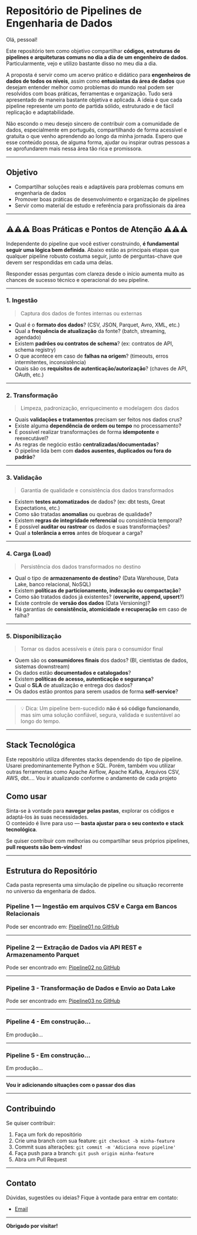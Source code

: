 # Repositório de Pipelines de Engenharia de Dados

Olá, pessoal!

Este repositório tem como objetivo compartilhar **códigos, estruturas de pipelines e arquiteturas comuns no dia a dia de um engenheiro de dados**. Particularmente, vejo e utilizo bastante disso no meu dia a dia.

A proposta é servir como um acervo prático e didático para **engenheiros de dados de todos os níveis**, assim como **entusiastas da área de dados** que desejam entender melhor como problemas do mundo real podem ser resolvidos com boas práticas, ferramentas e organização. Tudo será apresentado de maneira bastante objetiva e aplicada. A ideia é que cada pipeline represente um ponto de partida sólido, estruturado e de fácil replicação e adaptabilidade.

Não escondo o meu desejo sincero de contribuir com a comunidade de dados, especialmente em português, compartilhando de forma acessível e gratuita o que venho aprendendo ao longo da minha jornada. Espero que esse conteúdo possa, de alguma forma, ajudar ou inspirar outras pessoas a se aprofundarem mais nessa área tão rica e promissora.

---

## Objetivo

- Compartilhar soluções reais e adaptáveis para problemas comuns em engenharia de dados  
- Promover boas práticas de desenvolvimento e organização de pipelines  
- Servir como material de estudo e referência para profissionais da área  

---


## ⚠️⚠️⚠️ Boas Práticas e Pontos de Atenção ⚠️⚠️⚠️

Independente do pipeline que você estiver construindo, **é fundamental seguir uma lógica bem definida**. Abaixo estão as principais etapas que qualquer pipeline robusto costuma seguir, junto de perguntas-chave que devem ser respondidas em cada uma delas.

Responder essas perguntas com clareza desde o início aumenta muito as chances de sucesso técnico e operacional do seu pipeline.

---

### 1. Ingestão

> Captura dos dados de fontes internas ou externas

- Qual é o **formato dos dados**? (CSV, JSON, Parquet, Avro, XML, etc.)
- Qual a **frequência de atualização** da fonte? (batch, streaming, agendado)
- Existem **padrões ou contratos de schema**? (ex: contratos de API, schema registry)
- O que acontece em caso de **falhas na origem**? (timeouts, erros intermitentes, inconsistência)
- Quais são os **requisitos de autenticação/autorização**? (chaves de API, OAuth, etc.)

---

### 2. Transformação

> Limpeza, padronização, enriquecimento e modelagem dos dados

- Quais **validações e tratamentos** precisam ser feitos nos dados crus?
- Existe alguma **dependência de ordem ou tempo** no processamento?
- É possível realizar transformações de forma **idempotente** e reexecutável?
- As regras de negócio estão **centralizadas/documentadas**?
- O pipeline lida bem com **dados ausentes, duplicados ou fora do padrão**?

---

###  3. Validação

> Garantia de qualidade e consistência dos dados transformados

- Existem **testes automatizados** de dados? (ex: dbt tests, Great Expectations, etc.)
- Como são tratadas **anomalias** ou quebras de qualidade?
- Existem **regras de integridade referencial** ou consistência temporal?
- É possível **auditar ou rastrear** os dados e suas transformações?
- Qual a **tolerância a erros** antes de bloquear a carga?

---

### 4. Carga (Load)

> Persistência dos dados transformados no destino

- Qual o tipo de **armazenamento de destino**? (Data Warehouse, Data Lake, banco relacional, NoSQL)
- Existem **políticas de particionamento, indexação ou compactação**?
- Como são tratados dados já existentes? (**overwrite, append, upsert**?)
- Existe controle de **versão dos dados** (Data Versioning)?
- Há garantias de **consistência, atomicidade e recuperação** em caso de falha?

---

### 5. Disponibilização

> Tornar os dados acessíveis e úteis para o consumidor final

- Quem são os **consumidores finais** dos dados? (BI, cientistas de dados, sistemas downstream)
- Os dados estão **documentados e catalogados**?
- Existem **políticas de acesso, autenticação e segurança**?
- Qual o **SLA** de atualização e entrega dos dados?
- Os dados estão prontos para serem usados de forma **self-service**?

---

> 💡 Dica: Um pipeline bem-sucedido **não é só código funcionando**, mas sim uma solução confiável, segura, validada e sustentável ao longo do tempo.

---

## Stack Tecnológica

Este repositório utiliza diferentes stacks dependendo do tipo de pipeline. Usarei predominantemente Python e SQL. Porém, também vou utilizar outras ferramentas como Apache Airflow, Apache Kafka, Arquivos CSV, AWS, dbt.... Vou ir atualizando conforme o andamento de cada projeto

## Como usar

Sinta-se à vontade para **navegar pelas pastas**, explorar os códigos e adaptá-los às suas necessidades.  
O conteúdo é livre para uso — **basta ajustar para o seu contexto e stack tecnológica**.

Se quiser contribuir com melhorias ou compartilhar seus próprios pipelines, **pull requests são bem-vindos!**

---

## Estrutura do Repositório

Cada pasta representa uma simulação de pipeline ou situação recorrente no universo da engenharia de dados.

### Pipeline 1 — Ingestão em arquivos CSV e Carga em Bancos Relacionais

Pode ser encontrado em: [Pipeline01 no GitHub](https://github.com/jrodrigomoraes/Engenharia-de-Dados-Na-Pratica-e-Dia-a-Dia/tree/main/Pipeline01)

---

### Pipeline 2 — Extração de Dados via API REST e Armazenamento Parquet

Pode ser encontrado em: [Pipeline02 no GitHub](https://github.com/jrodrigomoraes/Engenharia-de-Dados-Na-Pratica-e-Dia-a-Dia/tree/main/Pipeline02)

---

### Pipeline 3 - Transformação de Dados e Envio ao Data Lake

Pode ser encontrado em: [Pipeline03 no GitHub](https://github.com/jrodrigomoraes/Engenharia-de-Dados-Na-Pratica-e-Dia-a-Dia/tree/main/Pipeline03)

---

### Pipeline 4 - Em construção...

Em produção...

---

### Pipeline 5 - Em construção...

Em produção...

---

**Vou ir adicionando situações com o passar dos dias**

---

## Contribuindo

Se quiser contribuir:
1. Faça um fork do repositório  
2. Crie uma branch com sua feature: `git checkout -b minha-feature`  
3. Commit suas alterações: `git commit -m 'Adiciona novo pipeline'`  
4. Faça push para a branch: `git push origin minha-feature`  
5. Abra um Pull Request

---

## Contato

Dúvidas, sugestões ou ideias? Fique à vontade para entrar em contato:

- [Email](mailto:jrodrigomoraes016@gmail.com)

---

**Obrigado por visitar!** 
